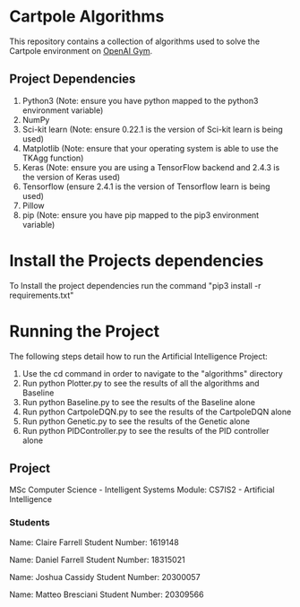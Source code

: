 # Cartpole Algorithms
This repository contains a collection of algorithms used to solve the Cartpole environment on [OpenAI Gym](https://gym.openai.com/envs/CartPole-v1/).


## Project Dependencies
1. Python3 (Note: ensure you have python mapped to the python3 environment variable)
2. NumPy
3. Sci-kit learn (Note: ensure 0.22.1 is the version of Sci-kit learn is being used)
4. Matplotlib (Note: ensure that your operating system is able to use the TKAgg function)
5. Keras (Note: ensure you are using a TensorFlow backend and 2.4.3 is the version of Keras used)
6. Tensorflow (ensure 2.4.1 is the version of Tensorflow learn is being used)
7. Pillow
8. pip (Note: ensure you have pip mapped to the pip3 environment variable)

# Install the Projects dependencies
To Install the project dependencies run the command "pip3 install -r requirements.txt"

# Running the Project
The following steps detail how to run the Artificial Intelligence Project:
1. Use the cd command in order to navigate to the "algorithms" directory
2. Run python Plotter.py to see the results of all the algorithms and Baseline
3. Run python Baseline.py to see the results of the Baseline alone
4. Run python CartpoleDQN.py to see the results of the CartpoleDQN alone
5. Run python Genetic.py to see the results of the Genetic alone
6. Run python PIDController.py to see the results of the PID controller alone

## Project
MSc Computer Science - Intelligent Systems
Module:  CS7IS2 - Artificial Intelligence

### Students

Name: Claire Farrell
Student Number: 1619148

Name: Daniel Farrell
Student Number: 18315021

Name: Joshua Cassidy
Student Number: 20300057

Name: Matteo Bresciani
Student Number: 20309566
